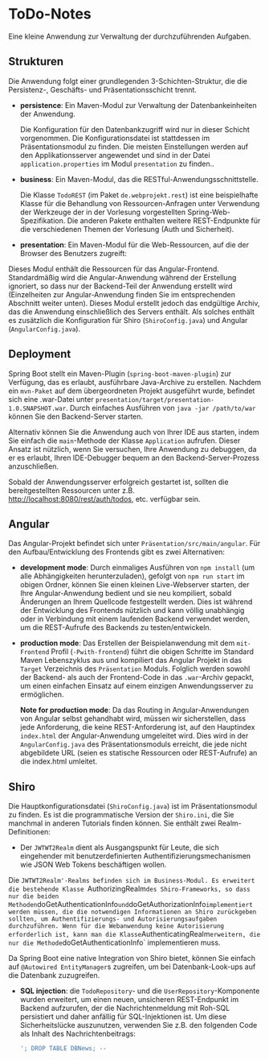# ToDo-Notes

Eine kleine Anwendung zur Verwaltung der durchzuführenden Aufgaben.


## Strukturen

Die Anwendung folgt einer grundlegenden 3-Schichten-Struktur, die die Persistenz-, Geschäfts- und Präsentationsschicht trennt.

* **persistence**: Ein Maven-Modul zur Verwaltung der Datenbankeinheiten der Anwendung.

  Die Konfiguration für den Datenbankzugriff wird nur in dieser Schicht vorgenommen. Die Konfigurationsdatei ist stattdessen im Präsentationsmodul zu finden. 
   Die meisten Einstellungen werden auf den Applikationsserver angewendet und sind in der Datei `application.properties` im Modul `presentation` zu finden..


* **business**:  Ein Maven-Modul, das die RESTful-Anwendungsschnittstelle.

   Die Klasse `TodoREST` (im Paket `de.webprojekt.rest`) ist eine beispielhafte Klasse für die Behandlung von Ressourcen-Anfragen unter Verwendung der Werkzeuge der in der Vorlesung vorgestellten Spring-Web-Spezifikation.
  Die anderen Pakete enthalten weitere REST-Endpunkte für die verschiedenen Themen der Vorlesung (Auth und Sicherheit).


* **presentation**: Ein Maven-Modul für die Web-Ressourcen, auf die der Browser des Benutzers zugreift:

 Dieses Modul enthält die Ressourcen für das Angular-Frontend.
  Standardmäßig wird die Angular-Anwendung während der Erstellung ignoriert, so dass nur der Backend-Teil der Anwendung erstellt wird (Einzelheiten zur Angular-Anwendung finden Sie im entsprechenden Abschnitt weiter unten).
  Dieses Modul erstellt jedoch das endgültige Archiv, das die Anwendung einschließlich des Servers enthält.
  Als solches enthält es zusätzlich die Konfiguration für Shiro (`ShiroConfig.java`) und Angular (`AngularConfig.java`).


## Deployment


Spring Boot stellt ein Maven-Plugin (`spring-boot-maven-plugin`) zur Verfügung, das es erlaubt, ausführbare Java-Archive zu erstellen.
Nachdem ein `mvn-Paket` auf dem übergeordneten Projekt ausgeführt wurde, befindet sich eine .war-Datei unter `presentation/target/presentation-1.0.SNAPSHOT.war`.
Durch einfaches Ausführen von `java -jar /path/to/war` können Sie den Backend-Server starten.

Alternativ können Sie die Anwendung auch von Ihrer IDE aus starten, indem Sie einfach die `main`-Methode der Klasse `Application` aufrufen. Dieser Ansatz ist nützlich, wenn Sie versuchen, Ihre Anwendung zu debuggen, da er es erlaubt, Ihren IDE-Debugger bequem an den Backend-Server-Prozess anzuschließen.


Sobald der Anwendungsserver erfolgreich gestartet ist, sollten die bereitgestellten Ressourcen unter z.B. [http://localhost:8080/rest/auth/todos](http://localhost:8080/rest/auth/todos), etc. verfügbar sein.


## Angular


Das Angular-Projekt befindet sich unter `Präsentation/src/main/angular`.
Für den Aufbau/Entwicklung des Frontends gibt es zwei Alternativen:

* **development mode**:
  Durch einmaliges Ausführen von `npm install` (um alle Abhängigkeiten herunterzuladen), gefolgt von `npm run start` im obigen Ordner, können Sie einen kleinen Live-Webserver starten, der Ihre Angular-Anwendung bedient und sie neu kompiliert, sobald Änderungen an Ihrem Quellcode festgestellt werden.
  Dies ist während der Entwicklung des Frontends nützlich und kann völlig unabhängig oder in Verbindung mit einem laufenden Backend verwendet werden, um die REST-Aufrufe des Backends zu testen/entwickeln.

* **production mode**:
  Das Erstellen der Beispielanwendung mit dem `mit-Frontend` Profil (`-Pwith-frontend`) führt die obigen Schritte im Standard Maven Lebenszyklus aus und kompiliert das Angular Projekt in das `Target` Verzeichnis des `Präsentation` Moduls.
  Folglich werden sowohl der Backend- als auch der Frontend-Code in das `.war`-Archiv gepackt, um einen einfachen Einsatz auf einem einzigen Anwendungsserver zu ermöglichen.

  **Note for production mode**: Da das Routing in Angular-Anwendungen von Angular selbst gehandhabt wird, müssen wir sicherstellen, dass jede Anforderung, die keine REST-Anforderung ist, auf den Hauptindex `index.html` der Angular-Anwendung umgeleitet wird.
  Dies wird in der `AngularConfig.java` des Präsentationsmoduls erreicht, die jede nicht abgebildete URL (seien es statische Ressourcen oder REST-Aufrufe) an die index.html umleitet.


## Shiro

Die Hauptkonfigurationsdatei (`ShiroConfig.java`) ist im Präsentationsmodul zu finden. Es ist die programmatische Version der `Shiro.ini`, die Sie manchmal in anderen Tutorials finden können.
Sie enthält zwei Realm-Definitionen:

* Der `JWTWT2Realm` dient als Ausgangspunkt für Leute, die sich eingehender mit benutzerdefinierten Authentifizierungsmechanismen wie JSON Web Tokens beschäftigen wollen.

Die `JWTWT2Realm'-Realms befinden sich im Business-Modul.
Es erweitert die bestehende Klasse `AuthorizingRealm` des Shiro-Frameworks, so dass nur die beiden Methoden `doGetAuthenticationInfo` und `doGetAuthorizationInfo` implementiert werden müssen, die die notwendigen Informationen an Shiro zurückgeben sollten, um Authentifizierungs- und Autorisierungsaufgaben durchzuführen.
Wenn für die Webanwendung keine Autorisierung erforderlich ist, kann man die Klasse `AuthenticatingRealm` erweitern, die nur die Methode `doGetAuthenticationInfo` implementieren muss.

Da Spring Boot eine native Integration von Shiro bietet, können Sie einfach auf `@Autowired EntityManager`s zugreifen, um bei Datenbank-Look-ups auf die Datenbank zuzugreifen.


* **SQL injection**: die `TodoRepository`- und die `UserRepository`-Komponente wurden erweitert, um einen neuen, unsicheren REST-Endpunkt im Backend aufzurufen, der die Nachrichtenmeldung mit Roh-SQL persistiert und daher anfällig für SQL-Injektionen ist.
  Um diese Sicherheitslücke auszunutzen, verwenden Sie z.B. den folgenden Code als Inhalt des Nachrichtenbeitrags:
  ```sql
  '; DROP TABLE DBNews; --
  ```


